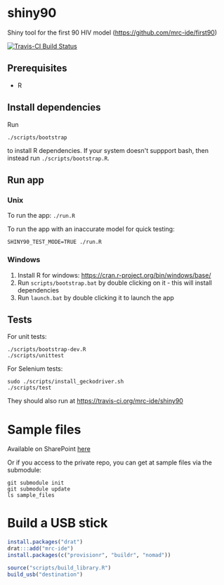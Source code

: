 # shiny90
Shiny tool for the first 90 HIV model (https://github.com/mrc-ide/first90)

[![Travis-CI Build Status](https://travis-ci.com/mrc-ide/shiny90.svg?branch=master)](https://travis-ci.com/mrc-ide/shiny90)

## Prerequisites
* R

## Install dependencies
Run

```
./scripts/bootstrap
```

to install R dependencies. If your system doesn't suppport bash, then instead 
run `./scripts/bootstrap.R`.

## Run app
### Unix
To run the app: `./run.R`

To run the app with an inaccurate model for quick testing:

```
SHINY90_TEST_MODE=TRUE ./run.R
```

### Windows
1. Install R for windows: https://cran.r-project.org/bin/windows/base/
2. Run `scripts/bootstrap.bat` by double clicking on it - this will install dependencies
3. Run `launch.bat` by double clicking it to launch the app

## Tests

For unit tests:
```
./scripts/bootstrap-dev.R
./scripts/unittest
```

For Selenium tests:
```
sudo ./scripts/install_geckodriver.sh
./scripts/test
```

They should also run at https://travis-ci.org/mrc-ide/shiny90

# Sample files
Available on SharePoint [here](https://imperiallondon-my.sharepoint.com/:f:/r/personal/epidem_ic_ac_uk/Documents/UNAIDS%20Ref%20Group%20Shared%20Drive/Ref%20Group%20Meetings/Meetings%202018/first%2090%20workshop%20-%20Wisbech%20August%202018?csf=1&e=MFospr)

Or if you access to the private repo, you can get at sample files via the submodule:

```
git submodule init
git submodule update
ls sample_files
```

# Build a USB stick

```r
install.packages("drat")
drat:::add("mrc-ide")
install.packages(c("provisionr", "buildr", "nomad"))

source("scripts/build_library.R")
build_usb("destination")
```
